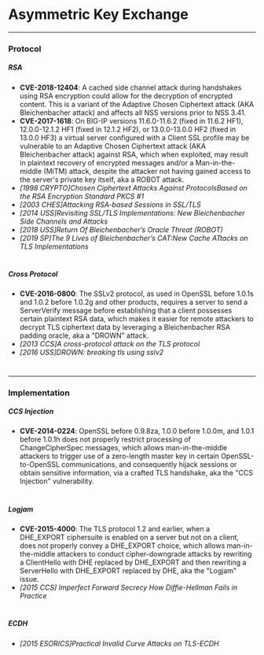 # Asymmetric Key Exchange

---

### Protocol

##### RSA
* **CVE-2018-12404**: A cached side channel attack during handshakes using RSA encryption could allow for the decryption of encrypted content. This is a variant of the Adaptive Chosen Ciphertext attack (AKA Bleichenbacher attack) and affects all NSS versions prior to NSS 3.41.
* **CVE-2017-1618**: On BIG-IP versions 11.6.0-11.6.2 (fixed in 11.6.2 HF1), 12.0.0-12.1.2 HF1 (fixed in 12.1.2 HF2), or 13.0.0-13.0.0 HF2 (fixed in 13.0.0 HF3) a virtual server configured with a Client SSL profile may be vulnerable to an Adaptive Chosen Ciphertext attack (AKA Bleichenbacher attack) against RSA, which when exploited, may result in plaintext recovery of encrypted messages and/or a Man-in-the-middle (MiTM) attack, despite the attacker not having gained access to the server's private key itself, aka a ROBOT attack.
* *[1998 CRYPTO]Chosen Ciphertext Attacks Against ProtocolsBased on the RSA Encryption Standard PKCS #1*
* *[2003 CHES]Attacking RSA-based Sessions in SSL/TLS*
* *[2014 USS]Revisiting SSL/TLS Implementations: New Bleichenbacher Side Channels and Attacks*
* *[2018 USS]Return Of Bleichenbacher’s Oracle Threat (ROBOT)*
* *[2019 SP]The 9 Lives of Bleichenbacher’s CAT:New Cache ATtacks on TLS Implementations*
#

##### Cross Protocol
* **CVE-2016-0800**: The SSLv2 protocol, as used in OpenSSL before 1.0.1s and 1.0.2 before 1.0.2g and other products, requires a server to send a ServerVerify message before establishing that a client possesses certain plaintext RSA data, which makes it easier for remote attackers to decrypt TLS ciphertext data by leveraging a Bleichenbacher RSA padding oracle, aka a "DROWN" attack.
* *[2013 CCS]A cross-protocol attack on the TLS protocol*
* *[2016 USS]DROWN: breaking tls using sslv2*
#

---

### Implementation

##### CCS Injection
* **CVE-2014-0224**: OpenSSL before 0.9.8za, 1.0.0 before 1.0.0m, and 1.0.1 before 1.0.1h does not properly restrict processing of ChangeCipherSpec messages, which allows man-in-the-middle attackers to trigger use of a zero-length master key in certain OpenSSL-to-OpenSSL communications, and consequently hijack sessions or obtain sensitive information, via a crafted TLS handshake, aka the "CCS Injection" vulnerability.
#

##### Logjam
* **CVE-2015-4000**: The TLS protocol 1.2 and earlier, when a DHE_EXPORT ciphersuite is enabled on a server but not on a client, does not properly convey a DHE_EXPORT choice, which allows man-in-the-middle attackers to conduct cipher-downgrade attacks by rewriting a ClientHello with DHE replaced by DHE_EXPORT and then rewriting a ServerHello with DHE_EXPORT replaced by DHE, aka the "Logjam" issue.
* *[2015 CCS] Imperfect Forward Secrecy How Diffie-Hellman Fails in Practice*
#

##### ECDH
* *[2015 ESORICS]Practical Invalid Curve Attacks on TLS-ECDH*
#